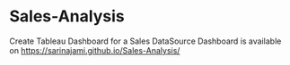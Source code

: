 # Sales-Analysis
Create Tableau Dashboard for a Sales DataSource
Dashboard is available on https://sarinajami.github.io/Sales-Analysis/
